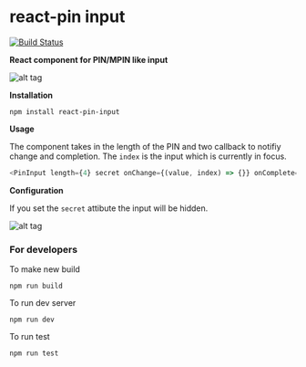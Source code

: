 # react-pin input

[![Build Status](https://travis-ci.org/arunghosh/react-pin-input.svg?branch=master)](https://travis-ci.org/arunghosh/react-pin-input)

**React component for PIN/MPIN like input**

![alt tag](https://github.com/arunghosh/react-pin-input/raw/master/docs/pin.png)


**Installation**
```
npm install react-pin-input
```


**Usage**

The component takes in the length of the PIN and two callback to notifiy change and completion. The ```index``` is the input which is currently in focus.

```javascript
<PinInput length={4} secret onChange={(value, index) => {}} onComplete={(value, index) => {}} />
```



**Configuration**

If you set the ```secret``` attibute the input will be hidden.

![alt tag](https://github.com/arunghosh/react-pin-input/raw/master/docs/pin-secret.png)



### For developers

To make new build
```
npm run build
```

To run dev server
```
npm run dev
```

To run test
```
npm run test
```


